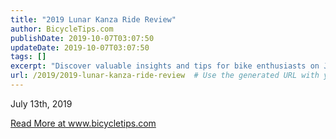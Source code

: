 ```yaml
---
title: "2019 Lunar Kanza Ride Review"
author: BicycleTips.com
publishDate: 2019-10-07T03:07:50
updateDate: 2019-10-07T03:07:50
tags: []
excerpt: "Discover valuable insights and tips for bike enthusiasts on July 13th, 2019. Dive deeper at www.bicycletips.com for more information."
url: /2019/2019-lunar-kanza-ride-review  # Use the generated URL with year
---
```

<p>July 13th, 2019</p> <a href="https://www.bicycletips.com/tips/aid/50">Read More at www.bicycletips.com</a>

